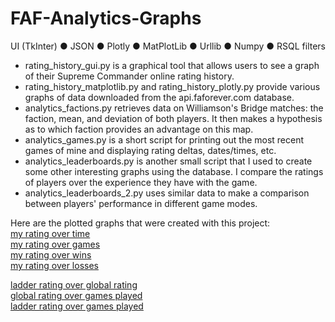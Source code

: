 # FAF-Analytics-Graphs
UI (TkInter) ● JSON ● Plotly ● MatPlotLib ● Urllib ● Numpy ● RSQL filters

* rating_history_gui.py is a graphical tool that allows users to see a graph of their Supreme Commander online rating history.  
* rating_history_matplotlib.py and rating_history_plotly.py provide various graphs of data downloaded from the api.faforever.com database.  
* analytics_factions.py retrieves data on Williamson's Bridge matches: the faction, mean, and deviation of both players. It then makes a hypothesis as to which faction provides an advantage on this map.    
* analytics_games.py is a short script for printing out the most recent games of mine and displaying rating deltas, dates/times, etc.    
* analytics_leaderboards.py is another small script that I used to create some other interesting graphs using the database. I compare the ratings of players over the experience they have with the game.
* analytics_leaderboards_2.py uses similar data to make a comparison between players' performance in different game modes.
 

Here are the plotted graphs that were created with this project:  
[my rating over time](https://plot.ly/~bsse/12)  
[my rating over games](https://plot.ly/~bsse/14)  
[my rating over wins](https://plot.ly/~bsse/33)  
[my rating over losses](https://plot.ly/~bsse/35)  

[ladder rating over global rating](https://plot.ly/~bsse/23)  
[global rating over games played](https://plot.ly/~bsse/25)  
[ladder rating over games played](https://plot.ly/~bsse/27)  
